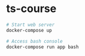 # ts-course

```bash
# Start web server
docker-compose up

# Access bash console
docker-compose run app bash
```